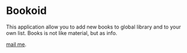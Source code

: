 
# Bookoid

This application allow you to add new books to global library and to your own list. Books is not like material, but as info.

 [mail me](ug.tiser@gmail.com).
